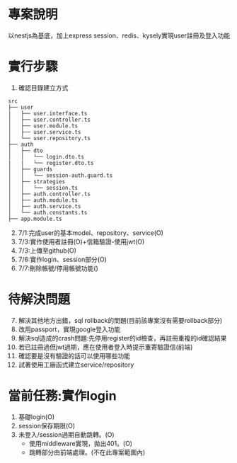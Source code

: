 # 專案說明
以nestjs為基底，加上express session、redis、kysely實現user註冊及登入功能

# 實行步驟
1. 確認目錄建立方式
```tree
src
├── user
|   ├── user.interface.ts
│   ├── user.controller.ts
│   ├── user.module.ts
│   ├── user.service.ts
│   └── user.repository.ts
├── auth
│   ├── dto
│   │   └── login.dto.ts
|   |   └── register.dto.ts
│   ├── guards
│   │   └── session-auth.guard.ts
│   ├── strategies
│   │   └── session.ts
│   ├── auth.controller.ts
│   ├── auth.module.ts
│   ├── auth.service.ts
│   └── auth.constants.ts
├── app.module.ts
```
2. 7/1:完成user的基本model、repository、service(O)
3. 7/3:實作使用者註冊(O)+信箱驗證-使用jwt(O)
4. 7/3:上傳至github(O)
5. 7/6:實作login、session部分(O)
6. 7/7:刪除帳號/停用帳號功能()

# 待解決問題
7. 解決其他地方出錯，sql rollback的問題(目前該專案沒有需要rollback部分)
8. 改用passport，實現google登入功能
9. 解決sql造成的crash問題:先停用register的id檢查，再註冊重複的id確認結果
10. 若已註冊過但jwt過期，應在使用者登入時提示重寄驗證信(前端)
11. 確認要是沒有驗證的話可以使用哪些功能
12. 試著使用工廠函式建立service/repository

# 當前任務:實作login
1. 基礎login(O)
2. session保存期限(O)
3. 未登入/session過期自動跳轉。(O)
   - 使用middleware實現，拋出401。(O)
   - 跳轉部分由前端處理。(不在此專案範圍內)
